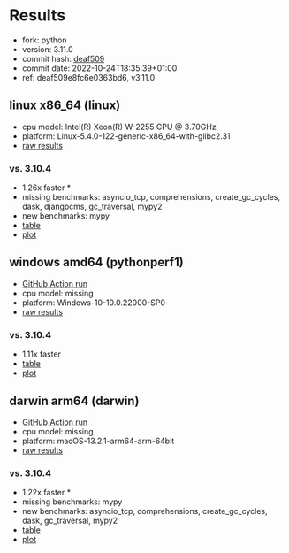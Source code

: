 # Results

- fork: python
- version: 3.11.0
- commit hash: [deaf509](https://github.com/python/cpython/commit/deaf509)
- commit date: 2022-10-24T18:35:39+01:00
- ref: deaf509e8fc6e0363bd6, v3.11.0

## linux x86_64 (linux)

- cpu model: Intel(R) Xeon(R) W-2255 CPU @ 3.70GHz
- platform: Linux-5.4.0-122-generic-x86_64-with-glibc2.31
- [raw results](bm-20221024-linux-x86_64-python-v3.11.0-3.11.0-deaf509.json)

### vs. 3.10.4

- 1.26x faster \*
- missing benchmarks: asyncio_tcp, comprehensions, create_gc_cycles, dask, djangocms, gc_traversal, mypy2
- new benchmarks: mypy
- [table](bm-20221024-linux-x86_64-python-v3.11.0-3.11.0-deaf509-vs-3.10.4.md)
- [plot](bm-20221024-linux-x86_64-python-v3.11.0-3.11.0-deaf509-vs-3.10.4.png)

## windows amd64 (pythonperf1)

- [GitHub Action run](https://github.com/faster-cpython/benchmarking/actions/runs/4483411576)
- cpu model: missing
- platform: Windows-10-10.0.22000-SP0
- [raw results](bm-20221024-pythonperf1-amd64-python-deaf509e8fc6e0363bd6-3.11.0-deaf509.json)

### vs. 3.10.4

- 1.11x faster
- [table](bm-20221024-pythonperf1-amd64-python-deaf509e8fc6e0363bd6-3.11.0-deaf509-vs-3.10.4.md)
- [plot](bm-20221024-pythonperf1-amd64-python-deaf509e8fc6e0363bd6-3.11.0-deaf509-vs-3.10.4.png)

## darwin arm64 (darwin)

- [GitHub Action run](https://github.com/faster-cpython/benchmarking/actions/runs/4494504276)
- cpu model: missing
- platform: macOS-13.2.1-arm64-arm-64bit
- [raw results](bm-20221024-darwin-arm64-python-deaf509e8fc6e0363bd6-3.11.0-deaf509.json)

### vs. 3.10.4

- 1.22x faster \*
- missing benchmarks: mypy
- new benchmarks: asyncio_tcp, comprehensions, create_gc_cycles, dask, gc_traversal, mypy2
- [table](bm-20221024-darwin-arm64-python-deaf509e8fc6e0363bd6-3.11.0-deaf509-vs-3.10.4.md)
- [plot](bm-20221024-darwin-arm64-python-deaf509e8fc6e0363bd6-3.11.0-deaf509-vs-3.10.4.png)

